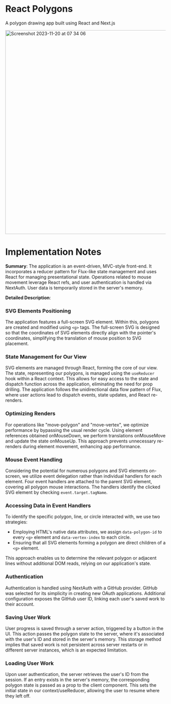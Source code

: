 
# React Polygons

A polygon drawing app built using React and Next.js

<img width="640" alt="Screenshot 2023-11-20 at 07 34 06" src="https://github.com/panoskouff/technical-assignment-react-polygons/assets/107889674/d544b92c-d7c1-4116-8d06-c0b88f1957b3">

# Implementation Notes

**Summary**: 
The application is an event-driven, MVC-style front-end. It incorporates a reducer pattern for Flux-like state management and uses React for managing presentational state. Operations related to mouse movement leverage React refs, and user authentication is handled via NextAuth. User data is temporarily stored in the server's memory.

**Detailed Description**:

### SVG Elements Positioning

The application features a full-screen SVG element. Within this, polygons are created and modified using `<g>` tags. The full-screen SVG is designed so that the coordinates of SVG elements directly align with the pointer's coordinates, simplifying the translation of mouse position to SVG placement.

### State Management for Our View

SVG elements are managed through React, forming the core of our view. The state, representing our polygons, is managed using the `useReducer` hook within a React context. This allows for easy access to the state and dispatch function across the application, eliminating the need for prop drilling. The application follows the unidirectional data flow pattern of Flux, where user actions lead to dispatch events, state updates, and React re-renders.

### Optimizing Renders

For operations like "move-polygon" and "move-vertex", we optimize performance by bypassing the usual render cycle. Using element references obtained onMouseDown, we perform translations onMouseMove and update the state onMouseUp. This approach prevents unnecessary re-renders during element movement, enhancing app performance.

### Mouse Event Handling

Considering the potential for numerous polygons and SVG elements on-screen, we utilize event delegation rather than individual handlers for each element. Four event handlers are attached to the parent SVG element, covering all polygon mouse interactions. The handlers identify the clicked SVG element by checking `event.target.tagName`.

### Accessing Data in Event Handlers

To identify the specific polygon, line, or circle interacted with, we use two strategies:
- Employing HTML's native data attributes, we assign `data-polygon-id` to every `<g>` element and `data-vertex-index` to each circle.
- Ensuring that all SVG elements forming a polygon are direct children of a `<g>` element.

This approach enables us to determine the relevant polygon or adjacent lines without additional DOM reads, relying on our application's state.

### Authentication

Authentication is handled using NextAuth with a GitHub provider. GitHub was selected for its simplicity in creating new OAuth applications. Additional configuration exposes the GitHub user ID, linking each user's saved work to their account.

### Saving User Work

User progress is saved through a server action, triggered by a button in the UI. This action passes the polygon state to the server, where it's associated with the user's ID and stored in the server's memory. This storage method implies that saved work is not persistent across server restarts or in different server instances, which is an expected limitation.

### Loading User Work

Upon user authentication, the server retrieves the user's ID from the session. If an entry exists in the server's memory, the corresponding polygon state is passed as a prop to the client component. This sets the initial state in our context/useReducer, allowing the user to resume where they left off.
